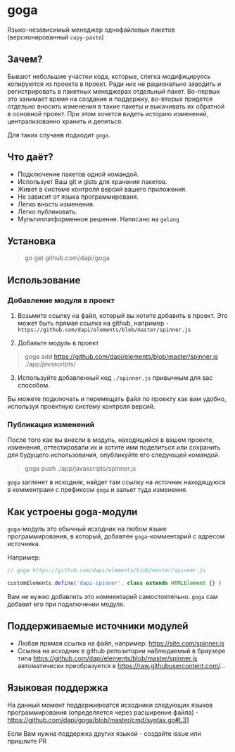 # goga

Языко-независимый менеджер однофайловых пакетов (версионированный `copy-paste`)

## Зачем?

Бывают небольшие участки кода, которые, слегка модифицируясь копируются из проекта в проект. Ради них не рационально заводить и регистрировать в пакетных менеджерах отдельный пакет. Во-первых это занимает время на создание и поддержку, во-вторых придется отдельно вносить изменения в такие пакеты и выкачивать их обратной в основной проект. При этом хочется видеть историю  изменений, централизованно хранить и делиться.

Для таких случаев подходит `goga`.

## Что даёт?

* Подключение пакетов одной командой.
* Использует Ваш git и gists для хранения пакетов.
* Живет в системе контроля версий вашего приложения.
* Не зависит от языка программированя.
* Легко вность изменения.
* Легко публиковать.
* Мультиплатформенное решение. Написано на `golang`

## Установка

> go get github.com/dapi/goga

## Использование

### Добавление модуля в проект

1. Возьмите ссылку на файл, который вы хотите добавить в проект. Это может быть прямая ссылка на github, например - `https://github.com/dapi/elements/blob/master/spinner.js`

2. Добавьте модуль в проект

> goga add https://github.com/dapi/elements/blob/master/spinner.js ./app/javascripts/

3. Используйте добавленный код `./spinner.js` привычным для вас способом.

Вы можете подключать и перемещать файл по проекту как вам удобно, используя проектную систему контроля версий.

### Публикация изменений

После того как вы внесли в модуль, находящийся в вашем проекте, изменения, оттестировали их и хотите ими поделиться или сохранить для будущего использования, опубликуйте его следующей командой.

> goga push ./app/javascripts/spinner.js

`goga` заглянет в исходник, найдет там ссылку на источник находящуюся в комментраии с префиксом `goga` и зальет туда изменения.

## Как устроены goga-модули

`goga`-модуль это обычный исходник на любом языке программирования, в который, добавлен `goga`-комментарий с адресом источника.

Например:

```javascript
// goga https://github.com/dapi/elements/blob/master/spinner.js

customElements.define('dapi-spinner', class extends HTMLElement {} )
```

Вам не нужно добавлять это комментарий самостоятельно. `goga` сам добавит его при подключении модуля.

## Поддерживаемые источники модулей

* Любая прямая ссылка на файл, например: https://site.com/spinner.js
* Ссылка на исходник в github репозитории наблюдаемый в браузере типа https://github.com/dapi/elements/blob/master/spinner.js автоматически преобразуется в https://raw.githubusercontent.com/...

## Языковая поддержка

На данный момент поддерживюатся исходники следующих языков программирования
(определяется через расширение файла) - https://github.com/dapi/goga/blob/master/cmd/syntax.go#L31

Если Вам нужна поддержка других языкой - создайте issue или пришлите PR
